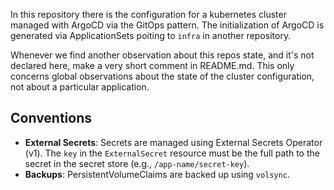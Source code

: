 In this repository there is the configuration for a kubernetes cluster managed with ArgoCD via the GitOps pattern. The initialization of ArgoCD is generated via ApplicationSets poiting to `infra` in another repository.

Whenever we find another observation about this repos state, and it's not declared here, make a very short comment in README.md. This only concerns global observations about the state of the cluster configuration, not about a particular application.

## Conventions

*   **External Secrets**: Secrets are managed using External Secrets Operator (v1). The `key` in the `ExternalSecret` resource must be the full path to the secret in the secret store (e.g., `/app-name/secret-key`).
*   **Backups**: PersistentVolumeClaims are backed up using `volsync`.
